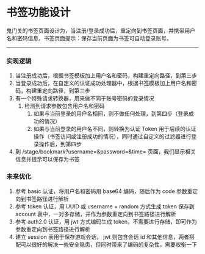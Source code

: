 书签功能设计
=========

鬼门关的书签页面设计为，当注册/登录成功后，重定向到书签页面，并携带用户名和密码信息，书签页面提示：保存当前页面为书签可自动登录账号。

---

### 实现逻辑

1. 当注册成功后，根据书签模板加上用户名和密码，构建重定向路径，到第三步
2. 当登录成功后，在自定义的认证成功处理器中，根据书签模板加上用户名和密码，构建重定向路径，到第三步
3. 有一个特殊请求转换器，用来做不同于账号密码的登录情况
   1. 检测到请求参数包含用户名和密码
      1. 如果与当前登录的用户名相同，则不做任何处理，到第四步（登录成功的情况）
      2. 如果与当前登录的用户名不同，则转换为认证 Token 用于后续的认证操作（书签访问或注册成功的情况），同时通过自定义的过滤器进行登录操作后，到第四步
4. 到 /stage/bookmark?username=&password=&time= 页面，我们显示相关信息并提示可以保存为书签

### 未来优化

1. 参考 basic 认证，将用户名和密码用 base64 编码，随后作为 code 参数重定向到书签路径进行解析
2. 参考 token 认证，用 UUID 或 username + random 方式生成 token 保存到 account 表中，一对多存储，并作为参数重定向到书签路径进行解析
3. 参考 auth2.0 认证，用 jwt 方式编码生成 token，不需要进行存储，即可作为参数重定向到书签路径进行解析
4. 建立 session 表用于保存游戏会话， jwt 则包含会话 id 和其他信息，两者搭配可以很好的解决一些安全隐患，但同时带来了编码的复杂性，需要权衡一下